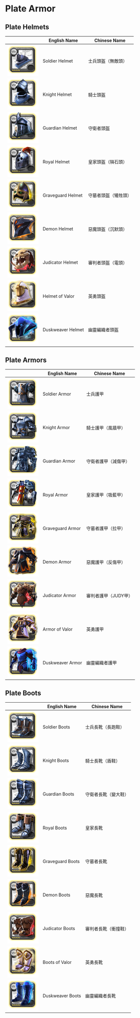 # Plate Armor

## Plate Helmets

|| English Name | Chinese Name |
|---|---|---|
| ![](../../img/ava/T8_HEAD_PLATE_SET1@4) | Soldier Helmet | 士兵頭盔（無敵頭） |
| ![](../../img/ava/T8_HEAD_PLATE_SET2@4) | Knight Helmet | 騎士頭盔 |
| ![](../../img/ava/T8_HEAD_PLATE_SET3@4) | Guardian Helmet | 守衛者頭盔 |
| ![](../../img/ava/T8_HEAD_PLATE_ROYAL@4) | Royal Helmet | 皇家頭盔（隕石頭） |
| ![](../../img/ava/T8_HEAD_PLATE_UNDEAD@4) | Graveguard Helmet | 守墓者頭盔（犧牲頭） |
| ![](../../img/ava/T8_HEAD_PLATE_HELL@4) | Demon Helmet | 惡魔頭盔（沉默頭） |
| ![](../../img/ava/T8_HEAD_PLATE_KEEPER@4) | Judicator Helmet | 審判者頭盔（電頭） |
| ![](../../img/ava/T8_HEAD_PLATE_AVALON@4) | Helmet of Valor | 英勇頭盔 |
| ![](../../img/ava/T8_HEAD_PLATE_FEY@4) | Duskweaver Helmet | 幽靈編織者頭盔 |

## Plate Armors

|| English Name | Chinese Name |
|---|---|---|
| ![](../../img/ava/T8_ARMOR_PLATE_SET1@4) | Soldier Armor | 士兵護甲 |
| ![](../../img/ava/T8_ARMOR_PLATE_SET2@4) | Knight Armor | 騎士護甲（風牆甲） |
| ![](../../img/ava/T8_ARMOR_PLATE_SET3@4) | Guardian Armor | 守衛者護甲（減傷甲） |
| ![](../../img/ava/T8_ARMOR_PLATE_ROYAL@4) | Royal Armor | 皇家護甲（吸藍甲） |
| ![](../../img/ava/T8_ARMOR_PLATE_UNDEAD@4) | Graveguard Armor | 守墓者護甲（拉甲） |
| ![](../../img/ava/T8_ARMOR_PLATE_HELL@4) | Demon Armor | 惡魔護甲（反傷甲） |
| ![](../../img/ava/T8_ARMOR_PLATE_KEEPER@4) | Judicator Armor | 審判者護甲（JUDY甲） |
| ![](../../img/ava/T8_ARMOR_PLATE_AVALON@4) | Armor of Valor | 英勇護甲 |
| ![](../../img/ava/T8_ARMOR_PLATE_FEY@4) | Duskweaver Armor | 幽靈編織者護甲 |

## Plate Boots

|| English Name | Chinese Name |
|---|---|---|
| ![](../../img/ava/T8_SHOES_PLATE_SET1@4) | Soldier Boots | 士兵長靴（長跑鞋） |
| ![](../../img/ava/T8_SHOES_PLATE_SET2@4) | Knight Boots | 騎士長靴（盾鞋） |
| ![](../../img/ava/T8_SHOES_PLATE_SET3@4) | Guardian Boots | 守衛者長靴（變大鞋） |
| ![](../../img/ava/T8_SHOES_PLATE_ROYAL@4) | Royal Boots | 皇家長靴 |
| ![](../../img/ava/T8_SHOES_PLATE_UNDEAD@4) | Graveguard Boots | 守墓者長靴 |
| ![](../../img/ava/T8_SHOES_PLATE_HELL@4) | Demon Boots | 惡魔長靴 |
| ![](../../img/ava/T8_SHOES_PLATE_KEEPER@4) | Judicator Boots | 審判者長靴（衝撞鞋） |
| ![](../../img/ava/T8_SHOES_PLATE_AVALON@4) | Boots of Valor | 英勇長靴 |
| ![](../../img/ava/T8_SHOES_PLATE_FEY@4) | Duskweaver Boots | 幽靈編織者長靴 |